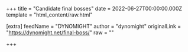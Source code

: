 
+++
title = "Candidate final bosses"
date = 2022-06-27T00:00:00.000Z
template = "html_content/raw.html"

[extra]
feedName = "DYNOMIGHT"
author = "dynomight"
originalLink = "https://dynomight.net/final-boss/"
raw = ""

+++

